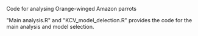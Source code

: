 Code for analysing Orange-winged Amazon parrots

"Main analysis.R" and "KCV_model_delection.R" provides the code for the main analysis and model selection.
